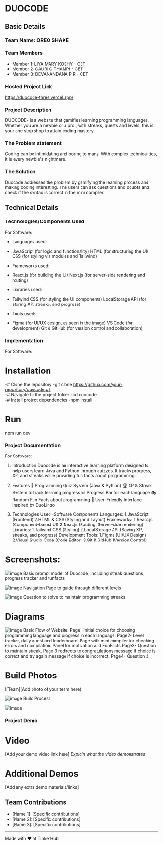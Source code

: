 # DUOCODE 


## Basic Details
### Team Name: OREO SHAKE


### Team Members
- Member 1: LIYA MARY KOSHY - CET
- Member 2: GAURI G THAMPI - CET
- Member 3: DEVANANDANA P R - CET

### Hosted Project Link
https://duocode-three.vercel.app/

### Project Description
DUOCODE- is a website that gamifies learning programming languages. Whether you are a newbie or a pro , with streaks, quests and levels, this is your one stop shop to attain coding mastery.

### The Problem statement
Coding can be intimidating and boring to many. With complex technicalities, it is every newbie's nightmare.

### The Solution
Duocode addresses the problem by gamifying the learning process and making coding interesting. The users can ask questions and doubts and check if the syntax is correct in the mini compiler.

## Technical Details
### Technologies/Components Used
For Software:
- Languages used:
- JavaScript (for logic and functionality)
HTML (for structuring the UI)
CSS (for styling via modules and Tailwind)

- Frameworks used:
- React.js (for building the UI)
Next.js (for server-side rendering and routing)

- Libraries used:
- Tailwind CSS (for styling the UI components)
LocalStorage API (for storing XP, streaks, and progress)

- Tools used:
- Figma (for UI/UX design, as seen in the image)
VS Code (for development)
Git & GitHub (for version control and collaboration)


### Implementation
For Software:
# Installation
-# Clone the repository
-git clone https://github.com/your-repository/duocode.git  
-# Navigate to the project folder
-cd duocode  
-# Install project dependencies
-npm install

# Run
npm run dev

### Project Documentation
For Software:
1. Introduction
Duocode is an interactive learning platform designed to help users learn Java and Python through quizzes. It tracks progress, XP, and streaks while providing fun facts about programming.

2. Features
📌 Programming Quiz System (Java & Python)
🏆 XP & Streak System to track learning progress
📊 Progress Bar for each language
🎭 Random Fun Facts about programming
🎨 User-Friendly Interface inspired by DuoLingo
3. Technologies Used
-Software Components
Languages:
1.JavaScript (Frontend)
2.HTML & CSS (Styling and Layout)
Frameworks:
1.React.js (Component-based UI)
2.Next.js (Routing, Server-side rendering)
Libraries:
1.Tailwind CSS (Styling)
2.LocalStorage API (Saving XP, streaks, and progress)
Development Tools:
1.Figma (UI/UX Design)
2.Visual Studio Code (Code Editor)
3.Git & GitHub (Version Control)


# Screenshots:
![image](https://github.com/user-attachments/assets/e91b80a0-08f3-4017-9233-0a617c2621e7)
Basic prompt model of Duocode, including streak questions, progress tracker and funfacts


![image](https://github.com/user-attachments/assets/55b06ead-216b-427e-828d-1c33eba94cb1) 
Navigation Page to guide through different levels


![image](https://github.com/user-attachments/assets/48d9c5f0-bfd9-4a07-b5f4-4a338d6ed7fb)
Question to solve to maintain programming streaks


# Diagrams
![image](https://github.com/user-attachments/assets/7443dfd7-e896-4797-b36c-68fa49206ead)
Basic Flow of Website. Page1-Initial choice for choosing programming language and progress in each language. Page2- Level tracker, daily quest and leaderboard. Page with mini compiler for cheching errors and compilation. Panel for motivation and FunFacts.Page3- Question to maintain streak. Page 3 redirects to congratulations message if choice is correct and try again message if choice is incorrect. Page4- Question 2.

# Build Photos
![Team](Add photo of your team here)


![image](https://github.com/user-attachments/assets/38faed9e-4d9c-4875-91a5-e49ec098774e)
Build Process

![image](https://github.com/user-attachments/assets/8e91bbec-61da-4842-abcd-977c57aa7951)


### Project Demo
# Video
[Add your demo video link here]
*Explain what the video demonstrates*

# Additional Demos
[Add any extra demo materials/links]

## Team Contributions
- [Name 1]: [Specific contributions]
- [Name 2]: [Specific contributions]
- [Name 3]: [Specific contributions]

---
Made with ❤️ at TinkerHub
